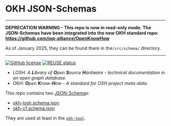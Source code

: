 <!--
SPDX-FileCopyrightText: 2021-2024 Robin Vobruba <hoijui.quaero@gmail.com>

SPDX-License-Identifier: CC0-1.0
-->

# OKH JSON-Schemas

---

**DEPRECATION WARNING -
This repo is now in read-only mode.
The JSON-Schemas have been integrated into the new OKH standard repo:
<https://github.com/iop-alliance/OpenKnowHow>**

As of January 2025,
they can be found there in the`/src/schema/` directory.

---

[![GitHub license](
    https://img.shields.io/github/license/OPEN-NEXT/LOSH-OKH-JSON-Schemas.svg?style=flat)](
    ./LICENSE.txt)
[![REUSE status](
    https://api.reuse.software/badge/github.com/OPEN-NEXT/LOSH-OKH-JSON-Schemas)](
    https://api.reuse.software/info/github.com/OPEN-NEXT/LOSH-OKH-JSON-Schemas)

* LOSH: _A **L**ibrary of **O**pen **S**ource **H**ardware -
  technical documentation in an open graph database._
* OKH: _**O**pen **K**now-**H**ow - A standard for OSH project meta-data._

This repo contains two [JSON-Schema](https://json-schema.org)s:

* [okh-losh.schema.json](okh-losh.schema.json)
* [okh-v1.schema.json](okh-v1.schema.json)

They are used at least in the [`okh-tool`](
https://github.com/OPEN-NEXT/LOSH-OKH-tool).

